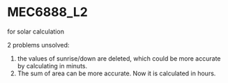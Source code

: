 # MEC6888_L2
for solar calculation

2 problems unsolved:
1. the values of sunrise/down are deleted, which could be more accurate by calculating in minuts.
2. The sum of area can be more accurate. Now it is calculated in hours.
